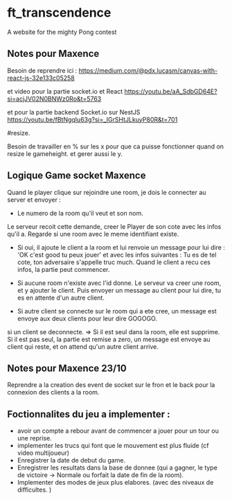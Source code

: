 # ft_transcendence
A website for the mighty Pong contest

## Notes pour Maxence
Besoin de reprendre ici :
https://medium.com/@pdx.lucasm/canvas-with-react-js-32e133c05258

et video pour la partie socket.io et React https://youtu.be/aA_SdbGD64E?si=acjJV02N0BNWz0Ro&t=5763

et pour la partie backend Socket.io sur NestJS https://youtu.be/fBtNgqIu63g?si=_IGrSHtJLkuyP80R&t=701

#resize. 

Besoin de travailler en % sur les x pour que ca puisse fonctionner quand on resize le gameheight.  et gerer aussi le y. 


## Logique Game socket Maxence
Quand le player clique sur rejoindre une room, je dois le connecter au server et envoyer : 
- Le numero de la room qu'il veut et son nom. 

Le serveur recoit cette demande, creer le Player de son cote avec les infos qu'il a. Regarde si une room avec le meme identifiant existe.
- Si oui, il ajoute le client a la room et lui renvoie un message pour lui dire : 'OK c'est good tu peux jouer' et avec les infos suivantes : Tu es de tel cote, ton adversaire s'appelle truc much.
Quand le client a recu ces infos, la partie peut commencer.
- Si aucune room n'existe avec l'id donne. Le serveur va creer une room, et y ajouter le client. Puis envoyer un message au client pour lui dire, tu es en attente d'un autre client. 


- Si autre client se connecte sur le room qui a ete cree, un message est envoye aux deux clients pour leur dire GOGOGO. 

si un client se deconnecte. => Si il est seul dans la room, elle est supprime. Si il est pas seul, la partie est remise a zero, un message est envoye au client qui reste, et on attend qu'un autre client arrive. 


## Notes pour Maxence 23/10
Reprendre a la creation des event de socket sur le fron et le back pour la connexion des clients a la room. 


## Foctionnalites du jeu a implementer : 
- avoir un compte a rebour avant de commencer a jouer pour un tour ou une reprise. 
- implementer les trucs qui font que le mouvement est plus fluide (cf video multijoueur)
- Enregistrer la date de debut du game. 
- Enregistrer les resultats dans la base de donnee (qui a gagner, le type de victoire -> Normale ou forfait la date de fin de la room). 
- Implementer des modes de jeux plus elabores. (avec des niveaux de difficultes. )